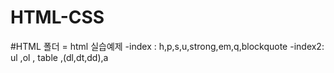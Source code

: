 # HTML-CSS

#HTML 폴더 = html 실습예제 
  -index : h,p,s,u,strong,em,q,blockquote
  -index2: ul ,ol , table ,(dl,dt,dd),a
